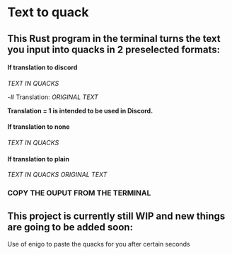 # Text to quack

## This Rust program in the terminal turns the text you input into quacks in 2 preselected formats:

#### If translation to discord

*TEXT IN QUACKS* 

-# Translation: *ORIGINAL TEXT*

**Translation = 1 is intended to be used in Discord.**

#### If translation to none

*TEXT IN QUACKS*

#### If translation to plain

*TEXT IN QUACKS*
*ORIGINAL TEXT*

### COPY THE OUPUT FROM THE TERMINAL 

## This project is currently still WIP and new things are going to be added soon:

Use of enigo to paste the quacks for you after certain seconds

